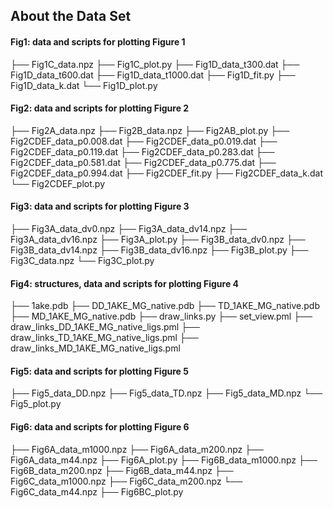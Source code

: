 ## About the Data Set

#### Fig1: data and scripts for plotting Figure 1

├── Fig1C_data.npz
├── Fig1C_plot.py
├── Fig1D_data_t300.dat
├── Fig1D_data_t600.dat
├── Fig1D_data_t1000.dat
├── Fig1D_fit.py
├── Fig1D_data_k.dat
└── Fig1D_plot.py

#### Fig2: data and scripts for plotting Figure 2

├── Fig2A_data.npz
├── Fig2B_data.npz
├── Fig2AB_plot.py
├── Fig2CDEF_data_p0.008.dat
├── Fig2CDEF_data_p0.019.dat
├── Fig2CDEF_data_p0.119.dat
├── Fig2CDEF_data_p0.283.dat
├── Fig2CDEF_data_p0.581.dat
├── Fig2CDEF_data_p0.775.dat
├── Fig2CDEF_data_p0.994.dat
├── Fig2CDEF_fit.py
├── Fig2CDEF_data_k.dat
└── Fig2CDEF_plot.py

#### Fig3: data and scripts for plotting Figure 3

├── Fig3A_data_dv0.npz
├── Fig3A_data_dv14.npz
├── Fig3A_data_dv16.npz
├── Fig3A_plot.py
├── Fig3B_data_dv0.npz
├── Fig3B_data_dv14.npz
├── Fig3B_data_dv16.npz
├── Fig3B_plot.py
├── Fig3C_data.npz
└── Fig3C_plot.py

#### Fig4: structures, data and scripts for plotting Figure 4

├── 1ake.pdb
├── DD_1AKE_MG_native.pdb
├── TD_1AKE_MG_native.pdb
├── MD_1AKE_MG_native.pdb
├── draw_links.py
├── set_view.pml
├── draw_links_DD_1AKE_MG_native_ligs.pml
├── draw_links_TD_1AKE_MG_native_ligs.pml
├── draw_links_MD_1AKE_MG_native_ligs.pml

#### Fig5: data and scripts for plotting Figure 5

├── Fig5_data_DD.npz
├── Fig5_data_TD.npz
├── Fig5_data_MD.npz
└── Fig5_plot.py

#### Fig6: data and scripts for plotting Figure 6

├── Fig6A_data_m1000.npz
├── Fig6A_data_m200.npz
├── Fig6A_data_m44.npz
├── Fig6A_plot.py
├── Fig6B_data_m1000.npz
├── Fig6B_data_m200.npz
├── Fig6B_data_m44.npz
├── Fig6C_data_m1000.npz
├── Fig6C_data_m200.npz
└── Fig6C_data_m44.npz
├── Fig6BC_plot.py
